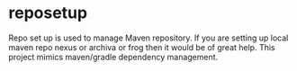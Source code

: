 # reposetup
Repo set up is used to manage Maven repository.
If you are setting up local maven repo nexus or archiva or frog then it would be of great help.
This project mimics maven/gradle dependency management.
